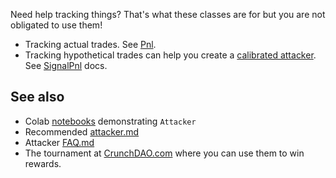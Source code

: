 
Need help tracking things? That's what these classes are for but you are not obligated to use them! 

- Tracking actual trades. See [Pnl](https://github.com/microprediction/endersgame/blob/main/endersgame/accounting/pnl.md).
- Tracking hypothetical trades can help you create a [calibrated attacker](https://github.com/microprediction/endersgame/blob/main/endersgame/attackers/calibratedattacker.md).  See [SignalPnl](https://github.com/microprediction/endersgame/blob/main/endersgame/accounting/SignalPnl.md) docs.


## See also 

 - Colab [notebooks](https://github.com/microprediction/endersnotebooks) demonstrating `Attacker`
 - Recommended [attacker.md](https://github.com/microprediction/endersgame/blob/main/endersgame/attackers/attacker.md)
 - Attacker [FAQ.md](https://github.com/microprediction/endersgame/blob/main/endersgame/attackers/FAQ.md)
 - The tournament at [CrunchDAO.com](https://www.crunchdao.com) where you can use them to win rewards. 

